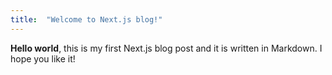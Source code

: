 ```yaml
---
title:  "Welcome to Next.js blog!"
---
```

**Hello world**, this is my first Next.js blog post and it is written in Markdown.
I hope you like it!